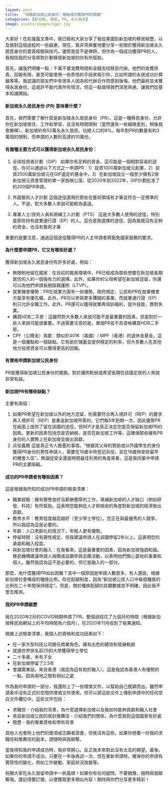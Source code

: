 ```yaml
---
layout: post
title:  "攻略新加坡公民身份：揭秘成功獲取PR的關鍵"
categories: [新加坡, 移居, PR, 永久居民]
image: assets/images/sgpr.jpg
---
```

大家好！在前幾篇文章中，我已經和大家分享了我從美國到新加坡的移居經歷，以及我對這個過程的一些疑慮。現在，我非常興奮地要分享一些關於獲得新加坡永久居民身份的寶貴經驗與技巧。儘管我並不是律師，但作為一個成功獲得PR的人，我相信我的分享將對計劃移居新加坡的你有所幫助。

首先，讓我們明確一點：千萬不要浪費時間和金錢去找移民代辦。他們的收費昂貴，回報有限，甚至可能使用一些奇怪的手段來吸引你，比如所謂的永居成功計算器等等。我認識的朋友們中有很多人因為和代辦合作而感到後悔，他們最終並未獲得永居身份。這或許不能代表所有情況，但這一點值得我們深思熟慮。讓我們從基本知識開始。

#### 新加坡永久居民身份 (PR) 意味著什麼？

首先，我們需要了解什麼是新加坡永久居民身份（PR）。這是一種移民身份，允許你在新加坡居住、工作和學習，且沒有時間限制（當然還有一些細微差別，稍後我會解釋）。新加坡約有52萬名永久居民，佔總人口的9%。每年對PR的數量有約3萬個的限制，而申請的人數則高達約10萬份。

#### 有幾種主要方式可以獲得新加坡永久居民身份：

1. 全球投資者計劃（GIP）
   如果你有足夠的資金，這可能是一個相對容易的途徑。你可以通過以下方式之一申請PR：1）投資1000萬新加坡元創業，2）投資2500萬新加坡元在GIP選定的基金中，3）在新加坡設立一個至少擁有2億新加坡元資產管理的單一家族辦公室。從2020年到2022年，GIP計劃批准了約200個PR申請。

2. 外國藝術人才計劃
    這個途徑適用於那些在藝術領域有才華並符合一定標準的人。不過，對大多數人來說可能較為遙遠。

3. 專業人士/技術人員和熟練工人計劃（PTS）
    這是大多數人使用的途徑，特別是那些持有就業通行證（EP）的人。這也是我選擇的途徑，因為我既沒有足夠的資金，也沒有藝術才華

重要的是要注意，通過這個途徑獲得PR的人主申請者將豁免國家服務的要求。

#### 為什麼要申請PR，它又有哪些好處？

獲得新加坡永久居民身份有許多好處，例如：

+ 無限制地留在國家：在目前的裁員環境中，PR已經成為那些想要在新加坡長期居住的人的一個強有力的選擇。此外，如果你的父母希望在新加坡逗留，你還可以為他們申請長期探親護照（LTVP）。
+ 就業機會優勢：PR在就業方面有一些優勢。政府規定，公民和PR在就業機會方面享有優先權。此外，PR可以參與更多賺錢的事業，而就業通行證（EP）則只允許全職工作。此外，PR還可以獲得就業再培訓福利，提升技能，應對失業。
+ 購買HDB二手房：這雖然對大多數人來說可能不是最重要的因素，但是對於一些人來說可能很重要。不過需要注意的是，單個PR並不具資格購買HDB二手房。
+ CPF（公積金）貢獻：類似於401K（美國）/ MPF（香港）的退休金基金。這是一個優點和一個缺點。它有助於儲蓄並提供穩定的利率，但大多數人在其他地方投資資金可以獲得更高的回報。

#### 有資格申請新加坡公民身份
PR是獲得新加坡公民身份的擺脫。對於護照較弱或希望長期在該國定居的人來說非常有益。

#### 新加坡PR有哪些缺點？
主要有兩個：
1. 如果PR希望在新加坡以外的地方逗留，則需要符合再入境許可（REP）的要求
    再入境許可（REP）是重返新加坡所需的。它們每5年到期一次，因此儘管PR在紙面上提供了留在該國的途徑，但REP才是真正決定您是否保留新加坡PR的因素。更新的因素包括您是否納稅，是否在新加坡工作等。這確保那些擁有PR身份的人實際上在新加坡並做出貢獻。
2. 兵役義務
    這是真正令人擔憂的事情。“根據其父母的贊助或以外國學生的身份獲得PR身份的男性申請人，需要在16歲半時登記兵役，並在18歲時安排最早的機會入伍”。無論從安全還是時間最佳利用的角度來看，這是我同輩中申請PR的主要阻礙。

#### 成功的PR申請者有哪些因素？
這是根據我所知的成功PR申請的檢查清單：
+ 職業經驗：擁有聲譽良好且薪酬豐厚的工作，填補新加坡的人才缺口（例如研發、科技）有所幫助。這表明您能夠從人才和稅收的角度對新加坡的經濟做出貢獻。
+ 教育水平：教育程度越高越好（至少學士學位）。您正在與最優秀的人競爭，所以我認為這是必要的。
+ 年齡：人口老齡化的情況下，年輕人更有優勢。
+ 停留時間：沒有硬性規定，但我建議申請人在該國停留2年以上。這表明您的承諾和融入程度。
+ 與新加坡社會的融入：在我看來，這是最重要的因素，因為新加坡強調和諧。移民機構建議申請人捐贈或自願參與志願活動，以表明他們關心當地的事業和個人。雖然我認為這不是必要的，但它是融入的一部分。

那麼，為什麼獲得PR如此困難？其中一個原因是申請人數眾多。有人還說，根據新加坡社會構成的種族比例，存在配額制度，因為“新加坡公民人口中每個種族的比例在二十年間保持穩定”。但是，關於種族配額的具體數據並不明確，因此我不會去推測。

#### 我的PR申請經歷
我在2020年2月的COVID時期申請了PR。整個過程花了九個月的時間（根據新加坡移民局網站上的平均時間為六個月），在2020年11月收到了結果通知。

根據上述檢查清單，我個人的資格和成功因素如下：
+ 在一家大型科技公司擔任商業角色，擁有出色的績效和發展軌跡
+ 就讀世界排名前25的大學獲得學士學位
+ 二十多歲，未有子女
+ 在新加坡停留了2.5年
+ 會講廣東話，來自香港（我認為這有助於融入）。這是我認為香港人有優勢的一點，因為兩地之間有相似之處

作為我的申請的一部分，我還附上了一些增值文件，以幫助自己脫穎而出。雖然申請表中沒有正式的空間供增值文件使用，但可以將這些文件上傳到申請中的任何空白文件欄位中。這些文件包括：
+ 求職信 - 介紹我的背景，為什麼選擇新加坡以及我如何能夠貢獻和融入社會
+ 來自新加坡公民的兩封推薦信 - 介紹我們的關係，為什麼我對這個國家有好處
+ 簡歷 - 我的專業資格和學術背景

其他人也會附上他們的獎項或志願者證書，但我沒有這些。如果你想要一份我的求職信和推薦信的副本，請隨時與我聯繫。

當我得知我的申請成功時，我非常開心。反正我本來對此沒有太高的期望。最後，如果你的申請不成功，只要在一年後再試一次，但在重新申請時，確保你的申請有實質性的變化，例如工作變動、家庭狀況改變等。

祝願大家在永久居留申請中一帆風順！如果你有任何疑問，不要猶豫，隨時與我聯繫哦。還記得要訂閱，以便獲取更多類似內容！期待與你們分享更多精彩！
